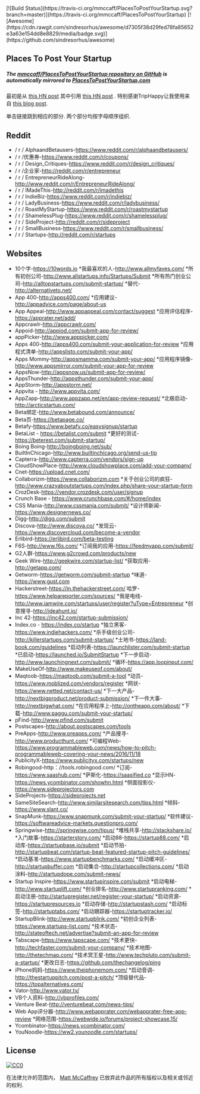 <div class="github-widget" data-repo="mmccaff/PlacesToPostYourStartup"></div>
<script async src="https://pagead2.googlesyndication.com/pagead/js/adsbygoogle.js"></script><ins class="adsbygoogle" style="display:block" data-ad-client="ca-pub-6890694312814945" data-ad-slot="5473692530" data-ad-format="auto"  data-full-width-responsive="true"></ins><script>(adsbygoogle = window.adsbygoogle || []).push({});</script>
[![Build Status](https://travis-ci.org/mmccaff/PlacesToPostYourStartup.svg?branch=master)](https://travis-ci.org/mmccaff/PlacesToPostYourStartup) [![Awesome](https://cdn.rawgit.com/sindresorhus/awesome/d7305f38d29fed78fa85652e3a63e154dd8e8829/media/badge.svg)](https://github.com/sindresorhus/awesome)

## Places To Post Your Startup
##### The [mmccaff/PlacesToPostYourStartup repository on GitHub](https://github.com/mmccaff/PlacesToPostYourStartup) is automatically mirrored to [PlacesToPostYourStartup.com](https://www.placestopostyourstartup.com)

最初是从 [this HN post](https://news.ycombinator.com/item?id=7248460) 其中引用 [this HN post](https://news.ycombinator.com/item?id=6492109) .  特别感谢TripHappy让我使用来自 [this blog post](https://triphappy.com/blog/131-startup-directories-to-promote-your-startup/1).

 单击链接跳到相应的部分.  两个部分均按字母顺序组织.


## Reddit
* / r / AlphaandBetausers-https://www.reddit.com/r/alphaandbetausers/
* / r /优惠券-https://www.reddit.com/r/coupons/
* / r / Design_Critiques-https://www.reddit.com/r/design_critiques/
* / r /企业家-http://reddit.com/r/entrepreneur
* / r / EntrepreneurRideAlong-http://www.reddit.com/r/EntrepreneurRideAlong/
* / r / IMadeThis-http://reddit.com/r/imadethis
* / r / IndieBiz-https://www.reddit.com/r/indiebiz/
* / r / LadyBusiness-https://www.reddit.com/r/ladybusiness/
* / r / RoastMyStartup-https://www.reddit.com/r/roastmystartup
* / r / ShamelessPlug-https://www.reddit.com/r/shamelessplug/
* / r / SideProject-http://reddit.com/r/sideproject
* / r / SmallBusiness-https://www.reddit.com/r/smallbusiness/
* / r / Startups-http://reddit.com/r/startups


## Websites
* 10个字-https://10words.io
*我最喜欢的人-http://www.allmyfaves.com/
*所有初创公司-http://www.allstartups.info/Startups/Submit
*所有热门创业公司-http://alltopstartups.com/submit-startup/
*替代-http://alternativeto.net/
* App 400-http://apps400.com/
*应用建议-http://appadvice.com/page/about-us
* App Appeal-http://www.appappeal.com/contact/suggest
*应用评估程序-https://apprater.net/add/
* Appcrawlr-http://appcrawlr.com/
* Appoid-http://appiod.com/submit-app-for-review/
* appPicker-http://www.apppicker.com/
* Apps 400-http://apps400.com/submit-your-application-for-review
*应用程式清单-http://appslisto.com/submit-your-app/
* Apps Mommy-http://appsmamma.com/submit-your-app/
*应用程序镜像-http://www.appsmirror.com/submit-your-app-for-review
* AppsNow-http://appsnow.us/submit-app-for-review/
* AppsThunder-http://appsthunder.com/submit-your-app/
* AppStorm-http://appstorm.net/
* Appvita  -  http://www.appvita.com/
* AppZapp-http://www.appzapp.net/en/app-review-request/
*北极启动-http://arcticstartup.com/
* Beta绑定-http://www.betabound.com/announce/
* Beta页-https://betapage.co/
* Betafy-https://www.betafy.co/easysignup/startup
* BetaList - https://betalist.com/submit
*更好的测试-https://beterest.com/submit-startup/
* Boing Boing-http://boingboing.net/sub/
* BuiltInChicago-http://www.builtinchicago.org/send-us-tip
* Capterra-http://www.capterra.com/vendors/sign-up
* CloudShowPlace-http://www.cloudshowplace.com/add-your-company/
* Cnet-https://upload.cnet.com/
* Collaborizm-https://www.collaborizm.com
*关于创业公司的疯狂-http://www.crazyaboutstartups.com/index.php/share-your-startup-form
* CrozDesk-https://vendor.crozdesk.com/user/signup
* Crunch Base - https://www.crunchbase.com/#/home/index
* CSS Mania-http://www.cssmania.com/submit/
*设计师新闻-https://www.designernews.co/
* Digg-http://digg.com/submit
* Discova-http://www.discova.co/
*发现云-https://www.discovercloud.com/become-a-vendor
* Erlibird-https://erlibird.com/beta-testing
* F6S-http://www.f6s.com/
*订阅我的应用-https://feedmyapp.com/submit/
* G2人群-https://www.g2crowd.com/products/new
* Geek Wire-http://geekwire.com/startup-list/
*获取应用-http://getapp.com/
* Getworm-https://getworm.com/submit-startup
*味道-https://www.gust.com
* Hackerstreet-https://in.thehackerstreet.com/
哈罗-https://www.helpareporter.com/sources/
*我是电线-http://www.iamwire.com/startups/user/register?uType=Entrepreneur
*创意搜寻-http://ideahunt.io/
* Inc 42-https://inc42.com/startup-submission/
* Index.co - https://index.co/startup
*独立黑客-https://www.indiehackers.com/
*杀手级创业公司-http://killerstartups.com/submit-startup/
*土地书-https://land-book.com/guidelines
*启动列表-https://launchlister.com/submit-startup
*已启动-https://launched.io/SubmitStartup
*下一步启动-http://www.launchingnext.com/submit/
*循环-https://app.loopinput.com/ 
* MakeUseOf-http://www.makeuseof.com/about/
* Maqtoob-https://maqtoob.com/submit-a-tool
*动员-https://www.moblized.com/vendors/register
*网状-https://www.netted.net/contact-us/
*下一大产品-http://nextbigproduct.net/product-submission/
*下一件大事-http://nextbigwhat.com/
*在应用程序上-http://ontheapp.com/about/
*下载-http://www.paggu.com/submit-your-startup/
* pFind-http://www.pfind.com/submit
* Postscapes-http://about.postscapes.com/tools
* PreApps-http://www.preapps.com/
*产品搜寻-http://www.producthunt.com/
*可编程Web-https://www.programmableweb.com/news/how-to-pitch-programmableweb-covering-your-news/2016/11/18
* PublicityX-https://www.publicityx.com/startups/new
* Robingood-http：//tools.robingood.com/
*订阅-https://www.saashub.com/
*萨斯化-https://saasified.co
*显示HN-https://news.ycombinator.com/showhn.html
*侧面投影仪-https://www.sideprojectors.com
* SideProjects-https://sideprojects.net
* SameSiteSearch-http://www.similarsitesearch.com/tips.html
*倾斜-https://www.slant.co/
* SnapMunk-https://www.snapmunk.com/submit-your-startup/
*软件建议-https://softwareadvice-markets.questionpro.com/
* Springwise-http://springwise.com/tipus/
*堆栈共享-http://stackshare.io/
*入门故事-https://starterstory.com/
*启动88-https://startup88.com/
*启动库-https://startupbase.io/submit
*启动节拍-http://startupbeat.com/startup-beat-featured-startup-pitch-guidelines/
*启动基准-https://www.startupbenchmarks.com/
*启动缓冲区-http://startupbuffer.com
*启动集合-http://startupcollections.com/
*启动涂料-http://startupdope.com/submit-news/
* Startup Inspire-https://www.startupinspire.com/submit
*启动电梯-http://www.startuplift.com/
*创业排名-http://www.startupranking.com/
*启动注册-http://startupregister.net/register-your-startup/
*启动资源-https://startupresources.io
*启动存储-http://startupstash.com/
*启动标签-http://startuptabs.com/
*启动跟踪器-https://startuptracker.io/
* StartupBlink-http://www.startupblink.com/
*初创企业列表-https://www.startups-list.com/
*技术状态-http://stateoftech.net/advertise?submit-an-app-for-review
* Tabscape-https://www.tapscape.com/
*技术更快-http://techfaster.com/submit-your-company/
*技术地图-http://thetechmap.com/
*技术冥王星-http://www.techpluto.com/submit-a-startup/
*更改日志-https://github.com/thechangelog/ping
* iPhone妈妈-https://www.theiphonemom.com/
*启动音调-http://thestartuppitch.com/post-a-pitch/
*顶级替代品-https://topalternatives.com/
* Vator-http://www.vator.tv/
* VB个人资料-http://vbprofiles.com/
* Venture Beat-http://venturebeat.com/news-tips/
* Web App评分器-http://www.webapprater.com/webapprater-free-app-review
*网络范围-https://webwide.io/forums/project-showcase.15/
* Ycombinator-https://news.ycombinator.com/
* YouNoodle-https://ww2.younoodle.com/startups/


## License

[![CC0](https://i.creativecommons.org/p/zero/1.0/88x31.png)](http://creativecommons.org/publicdomain/zero/1.0/)

在法律允许的范围内， [Matt McCaffrey](http://www.mattmccaffrey.com/) 已放弃此作品的所有版权以及相关或邻近的权利.
